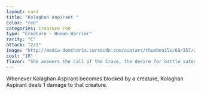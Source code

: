 ```yaml
---
layout: card
title: "Kolaghan Aspirant "
color: "red"
categories: creature red
type: "Creature - Human Warrior"
rarity: "C"
attack: "2/1"
image: "http://media-dominaria.cursecdn.com/avatars/thumbnails/68/357/200/283/635618442143164621.png"
cost: "1R"
flavor: "She answers the call of the Crave, the desire for battle sated only by bloodshed."
---
```


Whenever Kolaghan Aspirant becomes blocked by a creature, Kolaghan Aspirant deals 1 damage to that creature.
